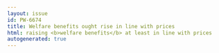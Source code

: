 ```yaml
---
layout: issue
id: PW-6674
title: Welfare benefits ought rise in line with prices
html: raising <b>welfare benefits</b> at least in line with prices
autogenerated: true
---
```

